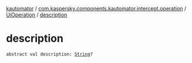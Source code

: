 [kautomator](../../index.md) / [com.kaspersky.components.kautomator.intercept.operation](../index.md) / [UiOperation](index.md) / [description](./description.md)

# description

`abstract val description: `[`String`](https://kotlinlang.org/api/latest/jvm/stdlib/kotlin/-string/index.html)`?`